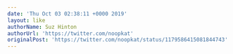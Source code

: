 ```yaml
---
date: 'Thu Oct 03 02:38:11 +0000 2019'
layout: like
authorName: Suz Hinton
authorUrl: 'https://twitter.com/noopkat'
originalPost: 'https://twitter.com/noopkat/status/1179586415081844743'
---
```

